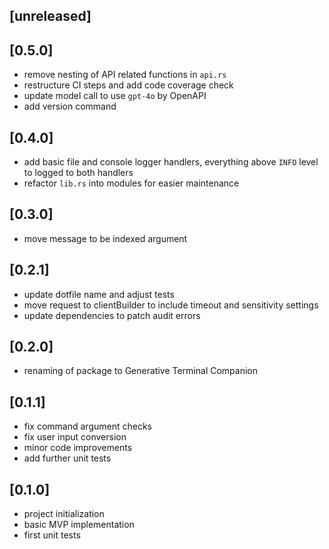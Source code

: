 ## [unreleased]

## [0.5.0]

- remove nesting of API related functions in `api.rs`
- restructure CI steps and add code coverage check
- update model call to use `gpt-4o` by OpenAPI
- add version command

## [0.4.0]

- add basic file and console logger handlers, everything above `INFO` level to logged to both handlers
- refactor `lib.rs` into modules for easier maintenance

## [0.3.0]

- move message to be indexed argument

## [0.2.1]

- update dotfile name and adjust tests
- move request to clientBuilder to include timeout and sensitivity settings
- update dependencies to patch audit errors

## [0.2.0]

- renaming of package to Generative Terminal Companion

## [0.1.1]

- fix command argument checks
- fix user input conversion
- minor code improvements
- add further unit tests

## [0.1.0]

- project initialization
- basic MVP implementation
- first unit tests
